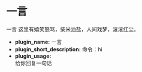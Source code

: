 # 一言

<panel-view title="聊天记录">
  <chat-message nickname="Artin" color="#3e484e">一言</chat-message>
  <chat-message nickname="小科" avatar="/logo.jpg">这里有嬉笑怒骂，柴米油盐，人间戏梦，滚滚红尘。</chat-message>
</panel-view>

- __plugin_name:__ 一言
- __plugin_short_description:__ 命令：hi
- __plugin_usage:__  
  给你回复一句话
